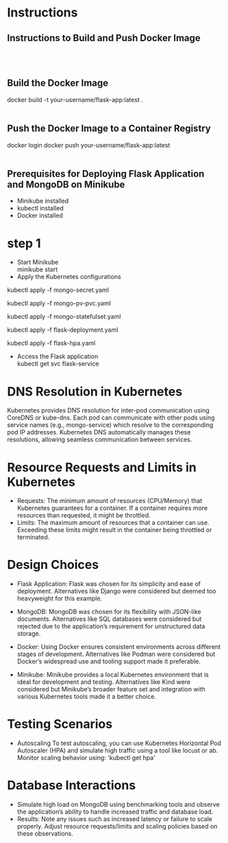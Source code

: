 # Instructions

## Instructions to Build and Push Docker Image
<br>
<br>


## Build the Docker Image
docker build -t your-username/flask-app:latest .
<br>
<br>

## Push the Docker Image to a Container Registry 
docker login docker push your-username/flask-app:latest
<br>
<br>
## Prerequisites for Deploying Flask Application and MongoDB on Minikube
- Minikube installed
- kubectl installed
- Docker installed
# step 1
- Start Minikube <br>
  minikube start
- Apply the Kubernetes configurations <br>

kubectl apply -f mongo-secret.yaml <br>

kubectl apply -f mongo-pv-pvc.yaml <br>

kubectl apply -f mongo-statefulset.yaml <br>

kubectl apply -f flask-deployment.yaml <br>

kubectl apply -f flask-hpa.yaml <br>

- Access the Flask application <br>
kubectl get svc flask-service
# DNS Resolution in Kubernetes
Kubernetes provides DNS resolution for inter-pod communication using CoreDNS or kube-dns. Each pod can communicate with other pods using service names (e.g., mongo-service) which resolve to the corresponding pod IP addresses. Kubernetes DNS automatically manages these resolutions, allowing seamless communication between services.
# Resource Requests and Limits in Kubernetes
- Requests:
  The minimum amount of resources (CPU/Memory) that Kubernetes guarantees for a container. If a container requires more resources than requested, it might be throttled.
- Limits:
   The maximum amount of resources that a container can use. Exceeding these limits might result in the container being throttled or terminated.
# Design Choices
- Flask Application: Flask was chosen for its simplicity and ease of deployment. Alternatives like Django were considered but deemed too heavyweight for this example.

- MongoDB: MongoDB was chosen for its flexibility with JSON-like documents. Alternatives like SQL databases were considered but rejected due to the application’s requirement for unstructured data storage.

- Docker: Using Docker ensures consistent environments across different stages of development. Alternatives like Podman were considered but Docker’s widespread use and tooling support made it preferable.

- Minikube: Minikube provides a local Kubernetes environment that is ideal for development and testing. Alternatives like Kind were considered but Minikube’s broader feature set and integration with various Kubernetes tools made it a better choice.
# Testing Scenarios
- Autoscaling
To test autoscaling, you can use Kubernetes Horizontal Pod Autoscaler (HPA) and simulate high traffic using a tool like locust or ab. Monitor scaling behavior using: 'kubectl get hpa'
# Database Interactions
- Simulate high load on MongoDB using benchmarking tools and observe the application’s ability to handle increased traffic and database load.
- Results: Note any issues such as increased latency or failure to scale properly. Adjust resource requests/limits and scaling policies based on these observations.
  
